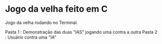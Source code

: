 # Jogo da velha feito em C
Jogo da velha rodando no Terminal.

Pasta 1 : Demonstração das duas "IAS" jogando uma contra a outra
Pasta 2 : Usuário contra uma "IA"
